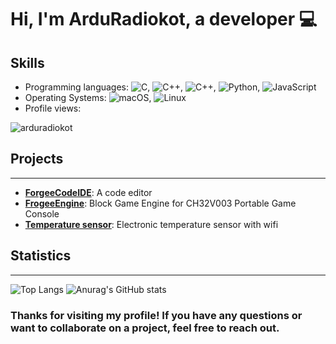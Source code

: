 
# Hi, I'm ArduRadiokot, a  developer :computer: 

## Skills

* Programming languages:  ![C](https://img.shields.io/badge/c-%2300599C.svg?style=for-the-badge&logo=c&logoColor=white), ![C++](https://img.shields.io/badge/c++-%2300599C.svg?style=for-the-badge&logo=c%2B%2B&logoColor=white), ![C++](https://img.shields.io/badge/c++-%2300599C.svg?style=for-the-badge&logo=c%2B%2B&logoColor=white), ![Python](https://img.shields.io/badge/python-3670A0?style=for-the-badge&logo=python&logoColor=ffdd54), ![JavaScript](https://img.shields.io/badge/javascript-%23323330.svg?style=for-the-badge&logo=javascript&logoColor=%23F7DF1E)
* Operating Systems:  ![macOS](https://img.shields.io/badge/mac%20os-000000?style=for-the-badge&logo=macos&logoColor=F0F0F0), ![Linux](https://img.shields.io/badge/Linux-FCC624?style=for-the-badge&logo=linux&logoColor=black)
* Profile views:   
<p align="left"> <img src="https://komarev.com/ghpvc/?username=arduradiokot&label=Profile%20views&color=0e75b6&style=flat" alt="arduradiokot" /> </p>  

## Projects
------------

* [**ForgeeCodeIDE**](https://github.com/ArduRadioKot/ForgeeCodeIDE): A code editor
* [**FrogeeEngine**](https://github.com/ArduRadioKot/ForgeeEngine): Block Game Engine for CH32V003 Portable Game Console
* [**Temperature sensor**](https://github.com/ArduRadioKot/Temperature-sensor): Electronic temperature sensor with wifi

## Statistics
--------------


 ![Top Langs](https://github-readme-stats.vercel.app/api/top-langs/?username=ArduRadioKot&layout=compact)   ![Anurag's GitHub stats](https://github-readme-stats.vercel.app/api?username=ArduRadioKot&show_icons=true&theme=radical/cache=0)
### Thanks for visiting my profile! If you have any questions or want to collaborate on a project, feel free to reach out.
